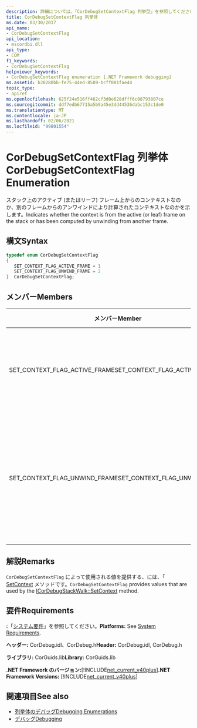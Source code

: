 ```yaml
---
description: 詳細については、「CorDebugSetContextFlag 列挙型」を参照してください。
title: CorDebugSetContextFlag 列挙体
ms.date: 03/30/2017
api_name:
- CorDebugSetContextFlag
api_location:
- mscordbi.dll
api_type:
- COM
f1_keywords:
- CorDebugSetContextFlag
helpviewer_keywords:
- CorDebugSetContextFlag enumeration [.NET Framework debugging]
ms.assetid: b30280bb-fe75-44ed-8589-bcff081fae44
topic_type:
- apiref
ms.openlocfilehash: 625f24e516ff462cf3d0e628dfff6c08793807ce
ms.sourcegitcommit: ddf7edb67715a5b9a45e3dd44536dabc153c1de0
ms.translationtype: MT
ms.contentlocale: ja-JP
ms.lasthandoff: 02/06/2021
ms.locfileid: "99801554"
---
```

# <a name="cordebugsetcontextflag-enumeration"></a><span data-ttu-id="b29ec-103">CorDebugSetContextFlag 列挙体</span><span class="sxs-lookup"><span data-stu-id="b29ec-103">CorDebugSetContextFlag Enumeration</span></span>

<span data-ttu-id="b29ec-104">スタック上のアクティブ (またはリーフ) フレーム上からのコンテキストなのか、別のフレームからのアンワインドにより計算されたコンテキストなのかを示します。</span><span class="sxs-lookup"><span data-stu-id="b29ec-104">Indicates whether the context is from the active (or leaf) frame on the stack or has been computed by unwinding from another frame.</span></span>  
  
## <a name="syntax"></a><span data-ttu-id="b29ec-105">構文</span><span class="sxs-lookup"><span data-stu-id="b29ec-105">Syntax</span></span>  
  
```cpp  
typedef enum CorDebugSetContextFlag  
{  
   SET_CONTEXT_FLAG_ACTIVE_FRAME = 1  
   SET_CONTEXT_FLAG_UNWIND_FRAME = 2  
}  CorDebugSetContextFlag;  
```  
  
## <a name="members"></a><span data-ttu-id="b29ec-106">メンバー</span><span class="sxs-lookup"><span data-stu-id="b29ec-106">Members</span></span>  
  
|<span data-ttu-id="b29ec-107">メンバー</span><span class="sxs-lookup"><span data-stu-id="b29ec-107">Member</span></span>|<span data-ttu-id="b29ec-108">説明</span><span class="sxs-lookup"><span data-stu-id="b29ec-108">Description</span></span>|  
|------------|-----------------|  
|<span data-ttu-id="b29ec-109">SET_CONTEXT_FLAG_ACTIVE_FRAME</span><span class="sxs-lookup"><span data-stu-id="b29ec-109">SET_CONTEXT_FLAG_ACTIVE_FRAME</span></span>|<span data-ttu-id="b29ec-110">コンテキストは、スレッドのアクティブなコンテキストです。</span><span class="sxs-lookup"><span data-stu-id="b29ec-110">The context is the thread’s active context.</span></span>|  
|<span data-ttu-id="b29ec-111">SET_CONTEXT_FLAG_UNWIND_FRAME</span><span class="sxs-lookup"><span data-stu-id="b29ec-111">SET_CONTEXT_FLAG_UNWIND_FRAME</span></span>|<span data-ttu-id="b29ec-112">コンテキストは、別のフレームからのアンワインドによって計算されています。</span><span class="sxs-lookup"><span data-stu-id="b29ec-112">The context has been computed by unwinding from another frame.</span></span>|  
  
## <a name="remarks"></a><span data-ttu-id="b29ec-113">解説</span><span class="sxs-lookup"><span data-stu-id="b29ec-113">Remarks</span></span>  

 <span data-ttu-id="b29ec-114">`CorDebugSetContextFlag` によって使用される値を提供する、には、「 [SetContext](icordebugstackwalk-setcontext-method.md) メソッドです。</span><span class="sxs-lookup"><span data-stu-id="b29ec-114">`CorDebugSetContextFlag` provides values that are used by the [ICorDebugStackWalk::SetContext](icordebugstackwalk-setcontext-method.md) method.</span></span>  
  
## <a name="requirements"></a><span data-ttu-id="b29ec-115">要件</span><span class="sxs-lookup"><span data-stu-id="b29ec-115">Requirements</span></span>  

 <span data-ttu-id="b29ec-116">**:**「[システム要件](../../get-started/system-requirements.md)」を参照してください。</span><span class="sxs-lookup"><span data-stu-id="b29ec-116">**Platforms:** See [System Requirements](../../get-started/system-requirements.md).</span></span>  
  
 <span data-ttu-id="b29ec-117">**ヘッダー:** CorDebug.idl、CorDebug.h</span><span class="sxs-lookup"><span data-stu-id="b29ec-117">**Header:** CorDebug.idl, CorDebug.h</span></span>  
  
 <span data-ttu-id="b29ec-118">**ライブラリ:** CorGuids.lib</span><span class="sxs-lookup"><span data-stu-id="b29ec-118">**Library:** CorGuids.lib</span></span>  
  
 <span data-ttu-id="b29ec-119">**.NET Framework のバージョン:**[!INCLUDE[net_current_v40plus](../../../../includes/net-current-v40plus-md.md)]</span><span class="sxs-lookup"><span data-stu-id="b29ec-119">**.NET Framework Versions:** [!INCLUDE[net_current_v40plus](../../../../includes/net-current-v40plus-md.md)]</span></span>  
  
## <a name="see-also"></a><span data-ttu-id="b29ec-120">関連項目</span><span class="sxs-lookup"><span data-stu-id="b29ec-120">See also</span></span>

- [<span data-ttu-id="b29ec-121">列挙体のデバッグ</span><span class="sxs-lookup"><span data-stu-id="b29ec-121">Debugging Enumerations</span></span>](debugging-enumerations.md)
- [<span data-ttu-id="b29ec-122">デバッグ</span><span class="sxs-lookup"><span data-stu-id="b29ec-122">Debugging</span></span>](index.md)
